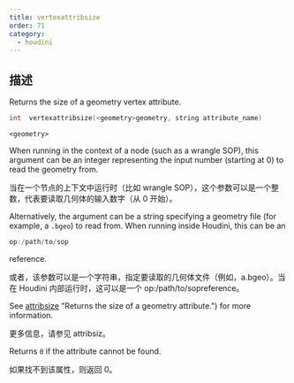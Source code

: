 ```yaml
---
title: vertexattribsize
order: 71
category:
  - houdini
---
```

    
## 描述

Returns the size of a geometry vertex attribute.

```c
int  vertexattribsize(<geometry>geometry, string attribute_name)
```

`<geometry>`

When running in the context of a node (such as a wrangle SOP), this argument
can be an integer representing the input number (starting at 0) to read the
geometry from.

当在一个节点的上下文中运行时（比如 wrangle SOP），这个参数可以是一个整数，代表要读取几何体的输入数字（从 0 开始）。

Alternatively, the argument can be a string specifying a geometry file (for
example, a `.bgeo`) to read from. When running inside Houdini, this can be an

```c
op:/path/to/sop
```

reference.

或者，该参数可以是一个字符串，指定要读取的几何体文件（例如，a.bgeo）。当在 Houdini 内部运行时，这可以是一个 op:/path/to/sopreference。

See [attribsize](attribsize.html) "Returns the size of a geometry attribute.")
for more information.

更多信息，请参见 attribsiz。

Returns `0` if the attribute cannot be found.

如果找不到该属性，则返回 0。
